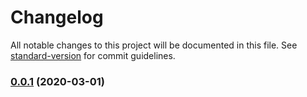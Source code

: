 # Changelog

All notable changes to this project will be documented in this file. See [standard-version](https://github.com/conventional-changelog/standard-version) for commit guidelines.

### [0.0.1](https://github.com/shaneboyar/BabyBook/compare/v0.0.3...v0.0.1) (2020-03-01)
